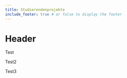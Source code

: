 ```yaml
---
title: Studierendenprojekte
include_footer: true # or false to display the footer
---
```


# Header

Test

Test2

Test3